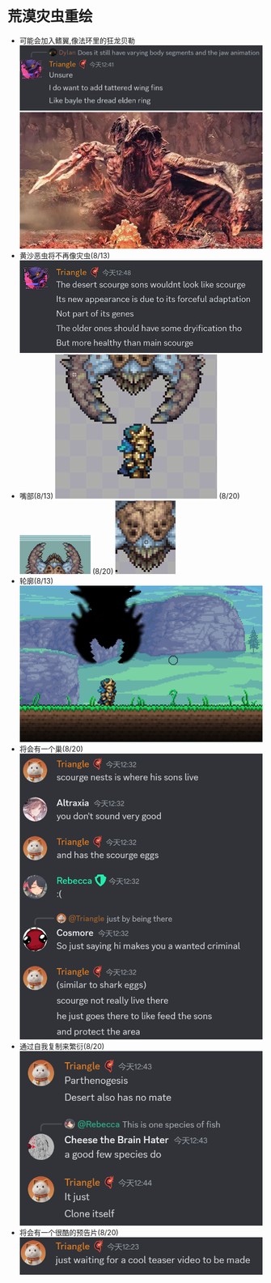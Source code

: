 # 荒漠灾虫重绘
- 可能会加入鳍翼,像法环里的狂龙贝勒
  ![alt text](text_DSFin.png)
  ![alt text](image_Bayle.png)
- 黄沙恶虫将不再像灾虫(8/13)
  ![alt text](text_DSSon.png)
- 嘴部(8/13)
  ![alt text](image_DSMouth.png)
  (8/20)
  ![alt text](image_DSMouth2.png)
  (8/20)
  ![alt text](image_DSMouth3.png)
- 轮廓(8/13)
  ![alt text](image_DSShade.png)
- 将会有一个巢(8/20)
  ![alt text](text_DSNest.png)
- 通过自我复制来繁衍(8/20)
  ![alt text](text_DSClone.png)
- 将会有一个很酷的预告片(8/20)
  ![alt text](text_teaser.png)